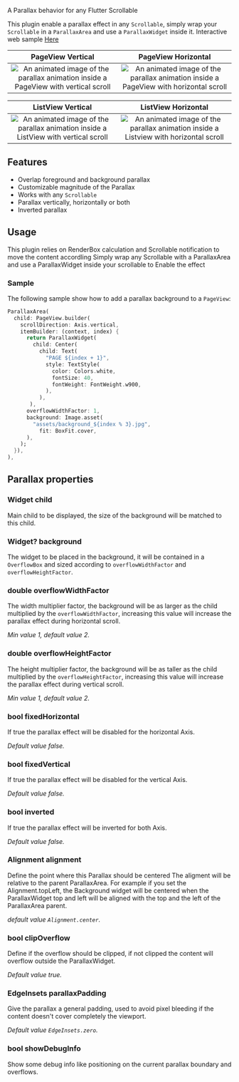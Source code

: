 A Parallax behavior for any Flutter Scrollable

<!-- Add badges here -->

This plugin enable a parallax effect in any `Scrollable`, simply wrap your `Scrollable` in a `ParallaxArea` and use a `ParallaxWidget` inside it.
Interactive web sample [Here](http://parallax.hatdroid.com)
 

PageView Vertical           |  PageView Horizontal
:-------------------------:|:-------------------------:
<img src="https://github.com/CLucera/parallax_animation/blob/develop/doc/pageview_vertical.gif?raw=true" alt="An animated image of the parallax animation inside a PageView with vertical scroll"/>|<img src="https://github.com/CLucera/parallax_animation/blob/develop/doc/pageview_horizontal.gif?raw=true" alt="An animated image of the parallax animation inside a PageView with horizontal scroll"/>

ListView Vertical           |  ListView Horizontal
:-------------------------:|:-------------------------:
<img src="https://github.com/CLucera/parallax_animation/blob/develop/doc/listview_vertical.gif?raw=true" alt="An animated image of the parallax animation inside a ListView with vertical scroll"/>|<img src="https://github.com/CLucera/parallax_animation/blob/develop/doc/listview_horizontal.gif?raw=true" alt="An animated image of the parallax animation inside a Listview with horizontal scroll"/>


## Features

* Overlap foreground and background parallax
* Customizable magnitude of the Parallax
* Works with any `Scrollable`
* Parallax vertically, horizontally or both
* Inverted parallax

## Usage

This plugin relies on RenderBox calculation and Scrollable notification to move the content accordling
Simply wrap any Scrollable with a ParallaxArea and use a ParallaxWidget inside your scrollable to Enable the effect

### Sample

The following sample show how to add a parallax background to a `PageView`:

```dart
ParallaxArea(
  child: PageView.builder(
    scrollDirection: Axis.vertical,
    itemBuilder: (context, index) {
      return ParallaxWidget(
        child: Center(
          child: Text(
            "PAGE ${index + 1}",
            style: TextStyle(
              color: Colors.white,
              fontSize: 40,
              fontWeight: FontWeight.w900,
            ),
          ),
       ),
      overflowWidthFactor: 1,
      background: Image.asset(
        "assets/background_${index % 3}.jpg",
          fit: BoxFit.cover,
      ),
    );
  }),
),
```
## Parallax properties

### Widget child

Main child to be displayed, the size of the background will be matched to this child.

### Widget? background
The widget to be placed in the background, it will be contained in a `OverflowBox` and sized according to `overflowWidthFactor` and `overflowHeightFactor`.

### double overflowWidthFactor
The width multiplier factor, the background will be as larger as the child multiplied by the `overflowWidthFactor`, increasing this value will increase the parallax effect during horizontal scroll.

_Min value 1, default value 2._

### double overflowHeightFactor
The height multiplier factor, the background will be as taller as the child multiplied by the `overflowHeightFactor`, increasing this value will increase the parallax effect during vertical scroll.

_Min value 1, default value 2._


### bool fixedHorizontal
If true the parallax effect will be disabled for the horizontal Axis. 

_Default value false._

### bool fixedVertical
If true the parallax effect will be disabled for the vertical Axis. 

_Default value false._

### bool inverted
If true the parallax effect will be inverted for both Axis. 

_Default value false._

### Alignment alignment
Define the point where this Parallax should be centered The aligment will be relative to the parent ParallaxArea.
For example if you set the Alignment.topLeft, the Background widget will be centered when the ParallaxWidget top and left will be aligned with the top and the left of the ParallaxArea parent.

_default value `Alignment.center`._

### bool clipOverflow
Define if the overflow should be clipped, if not clipped the content will overflow outside the ParallaxWidget.

_Default value true._

### EdgeInsets parallaxPadding
Give the parallax a general padding, used to avoid pixel bleeding if the content doesn't cover completely the viewport.

_Default value `EdgeInsets.zero`._

### bool showDebugInfo
Show some debug info like positioning on the current parallax boundary and overflows.
